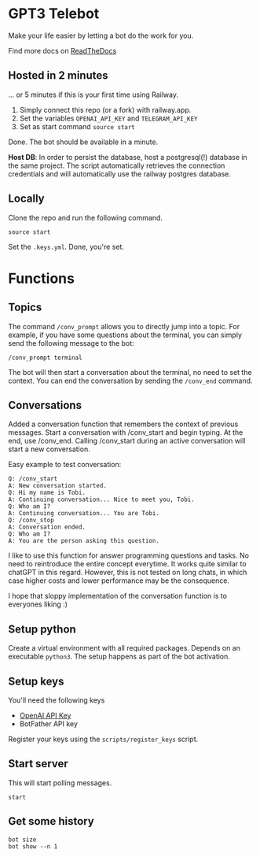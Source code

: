# GPT3 Telebot

Make your life easier by letting a bot do the work for you.

Find more docs on [ReadTheDocs](https://gpt3-telebot.readthedocs.io/en/latest/)

## Hosted in 2 minutes

... or 5 minutes if this is your first time using Railway.

1. Simply connect this repo (or a fork) with railway.app. 
2. Set the variables `OPENAI_API_KEY` and `TELEGRAM_API_KEY` 
3. Set as start command `source start`

Done. The bot should be available in a minute.

**Host DB**: In order to persist the database, host a postgresql(!) database in the same project. The script automatically retrieves the connection credentials and will automatically use the railway postgres database.

## Locally

Clone the repo and run the following command.

```
source start
```

Set the `.keys.yml`. Done, you're set.

# Functions

## Topics

The command `/conv_prompt` allows you to directly jump into a topic. For example, if you have some questions about the terminal, you can simply send the following message to the bot:

```
/conv_prompt terminal
```

The bot will then start a conversation about the terminal, no need to set the context. You can end the conversation by sending the `/conv_end` command.

## Conversations

Added a conversation function that remembers the context of previous messages. Start a conversation with /conv_start and begin typing. At the end, use /conv_end. Calling /conv_start during an active conversation will start a new conversation.

Easy example to test conversation:

```
Q: /conv_start
A: New conversation started.
Q: Hi my name is Tobi.
A: Continuing conversation... Nice to meet you, Tobi.
Q: Who am I?
A: Continuing conversation... You are Tobi.
Q: /conv_stop
A: Conversation ended.
Q: Who am I?
A: You are the person asking this question.
```

I like to use this function for answer programming questions and tasks. No need to reintroduce the entire concept everytime. It works quite similar to chatGPT in this regard. However, this is not tested on long chats, in which case higher costs and lower performance may be the consequence.

I hope that sloppy implementation of the conversation function is to everyones liking :) 

## Setup python

Create a virtual environment with all required packages. Depends on an executable `python3`. The setup happens as part of the bot activation.

## Setup keys

You'll need the following keys

* [OpenAI API Key](https://beta.openai.com/account/api-keys)
* BotFather API key

Register your keys using the `scripts/register_keys` script. 

## Start server

This will start polling messages.

```start```

## Get some history

```
bot size
bot show --n 1
```

